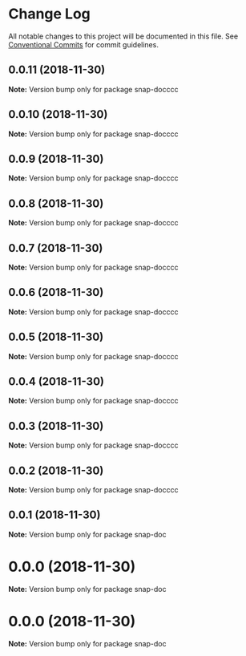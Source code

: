 # Change Log

All notable changes to this project will be documented in this file.
See [Conventional Commits](https://conventionalcommits.org) for commit guidelines.

## 0.0.11 (2018-11-30)

**Note:** Version bump only for package snap-docccc





## 0.0.10 (2018-11-30)

**Note:** Version bump only for package snap-docccc





## 0.0.9 (2018-11-30)

**Note:** Version bump only for package snap-docccc





## 0.0.8 (2018-11-30)

**Note:** Version bump only for package snap-docccc





## 0.0.7 (2018-11-30)

**Note:** Version bump only for package snap-docccc





## 0.0.6 (2018-11-30)

**Note:** Version bump only for package snap-docccc





## 0.0.5 (2018-11-30)

**Note:** Version bump only for package snap-docccc





## 0.0.4 (2018-11-30)

**Note:** Version bump only for package snap-docccc





## 0.0.3 (2018-11-30)

**Note:** Version bump only for package snap-docccc





## 0.0.2 (2018-11-30)

**Note:** Version bump only for package snap-docccc





## 0.0.1 (2018-11-30)

**Note:** Version bump only for package snap-doc





# 0.0.0 (2018-11-30)

**Note:** Version bump only for package snap-doc





# 0.0.0 (2018-11-30)

**Note:** Version bump only for package snap-doc
